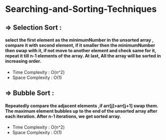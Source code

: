 # Searching-and-Sorting-Techniques


## => Selection Sort :
#### **select** the first element as the minimumNumber in the unsorted array , compare it with second element, if it smaller then the minimumNumber then swap with it, if not move to another element and check same for it, repeat it till n-1 elements of the array. At last, All the array will be sorted in increasing order.
- Time Complexity : O(n^2)
- Space Complexity : O(1)

## => Bubble Sort :
#### Repeatedly compare the adjacent elements ,if arr[j]>arr[j+1] swap them. The maximum element **bubbles** up to the end of the unsorted array after each iteration. After n-1 iterations, we get sorted array.
- Time Complexity : O(n^2)
- Space Complexity : O(1)